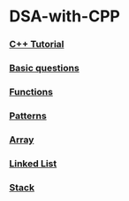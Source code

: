 # DSA-with-CPP
### [C++ Tutorial](./Basic_to_advance_Cpp)
### [Basic questions](./Basic-Questions)
### [Functions](./Functions)
### [Patterns](./patterns)
### [Array](./Array)
### [Linked List](./LinkedList)
### [Stack](./Stack)
